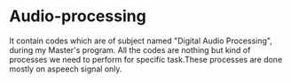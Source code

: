 # Audio-processing
It contain codes which are of subject named "Digital Audio Processing", during my Master's program. All the codes are nothing but kind of processes we need to perform for specific task.These processes are done mostly on aspeech signal only.

